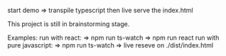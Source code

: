 start demo => transpile typescript then live serve the index.html

This project is still in brainstorming stage.

Examples:
run with react:
=> npm run ts-watch
=> npm run react
run with pure javascript:
=> npm run ts-watch
=> live reseve on ./dist/index.html